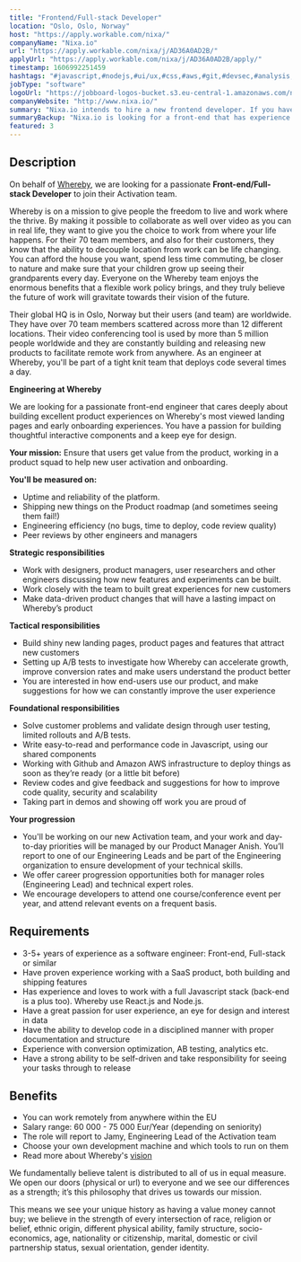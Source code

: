 ```yaml
---
title: "Frontend/Full-stack Developer"
location: "Oslo, Oslo, Norway"
host: "https://apply.workable.com/nixa/"
companyName: "Nixa.io"
url: "https://apply.workable.com/nixa/j/AD36A0AD2B/"
applyUrl: "https://apply.workable.com/nixa/j/AD36A0AD2B/apply/"
timestamp: 1606992251459
hashtags: "#javascript,#nodejs,#ui/ux,#css,#aws,#git,#devsec,#analysis,#office,#optimization"
jobType: "software"
logoUrl: "https://jobboard-logos-bucket.s3.eu-central-1.amazonaws.com/nixa-io"
companyWebsite: "http://www.nixa.io/"
summary: "Nixa.io intends to hire a new frontend developer. If you have 3-5+ years of experience as a software engineer, consider applying."
summaryBackup: "Nixa.io is looking for a front-end that has experience in: #javascript, #management, #ui/ux."
featured: 3
---
```


## Description

On behalf of [Whereby](https://whereby.com/information/about-us/), we are looking for a passionate **Front-end/Full-stack Developer** to join their Activation team.

Whereby is on a mission to give people the freedom to live and work where the thrive. By making it possible to collaborate as well over video as you can in real life, they want to give you the choice to work from where your life happens. For their 70 team members, and also for their customers, they know that the ability to decouple location from work can be life changing. You can afford the house you want, spend less time commuting, be closer to nature and make sure that your children grow up seeing their grandparents every day. Everyone on the Whereby team enjoys the enormous benefits that a flexible work policy brings, and they truly believe the future of work will gravitate towards their vision of the future.

Their global HQ is in Oslo, Norway but their users (and team) are worldwide. They have over 70 team members scattered across more than 12 different locations. Their video conferencing tool is used by more than 5 million people worldwide and they are constantly building and releasing new products to facilitate remote work from anywhere. As an engineer at Whereby, you'll be part of a tight knit team that deploys code several times a day.

**Engineering at Whereby**

We are looking for a passionate front-end engineer that cares deeply about building excellent product experiences on Whereby's most viewed landing pages and early onboarding experiences. You have a passion for building thoughtful interactive components and a keep eye for design.

**Your mission:** Ensure that users get value from the product, working in a product squad to help new user activation and onboarding.

**You'll be measured on:**

*   Uptime and reliability of the platform.
*   Shipping new things on the Product roadmap (and sometimes seeing them fail!)
*   Engineering efficiency (no bugs, time to deploy, code review quality)
*   Peer reviews by other engineers and managers

**Strategic responsibilities**

*   Work with designers, product managers, user researchers and other engineers discussing how new features and experiments can be built.
*   Work closely with the team to built great experiences for new customers
*   Make data-driven product changes that will have a lasting impact on Whereby’s product

**Tactical responsibilities**

*   Build shiny new landing pages, product pages and features that attract new customers
*   Setting up A/B tests to investigate how Whereby can accelerate growth, improve conversion rates and make users understand the product better
*   You are interested in how end-users use our product, and make suggestions for how we can constantly improve the user experience

**Foundational responsibilities**

*   Solve customer problems and validate design through user testing, limited rollouts and A/B tests.
*   Write easy-to-read and performance code in Javascript, using our shared components
*   Working with Github and Amazon AWS infrastructure to deploy things as soon as they’re ready (or a little bit before)
*   Review codes and give feedback and suggestions for how to improve code quality, security and scalability
*   Taking part in demos and showing off work you are proud of

**Your progression**

*   You'll be working on our new Activation team, and your work and day-to-day priorities will be managed by our Product Manager Anish. You’ll report to one of our Engineering Leads and be part of the Engineering organization to ensure development of your technical skills.
*   We offer career progression opportunities both for manager roles (Engineering Lead) and technical expert roles.
*   We encourage developers to attend one course/conference event per year, and attend relevant events on a frequent basis.

## Requirements

*   3-5+ years of experience as a software engineer: Front-end, Full-stack or similar
*   Have proven experience working with a SaaS product, both building and shipping features
*   Has experience and loves to work with a full Javascript stack (back-end is a plus too). Whereby use React.js and Node.js.
*   Have a great passion for user experience, an eye for design and interest in data
*   Have the ability to develop code in a disciplined manner with proper documentation and structure
*   Experience with conversion optimization, AB testing, analytics etc.
*   Have a strong ability to be self-driven and take responsibility for seeing your tasks through to release

## Benefits

*   You can work remotely from anywhere within the EU
*   Salary range: 60 000 - 75 000 Eur/Year (depending on seniority)
*   The role will report to Jamy, Engineering Lead of the Activation team
*   Choose your own development machine and which tools to run on them
*   Read more about Whereby's [vision](https://whereby.com/information/our-vision/)

We fundamentally believe talent is distributed to all of us in equal measure. We open our doors (physical or url) to everyone and we see our differences as a strength; it’s this philosophy that drives us towards our mission.

This means we see your unique history as having a value money cannot buy; we believe in the strength of every intersection of race, religion or belief, ethnic origin, different physical ability, family structure, socio-economics, age, nationality or citizenship, marital, domestic or civil partnership status, sexual orientation, gender identity.
